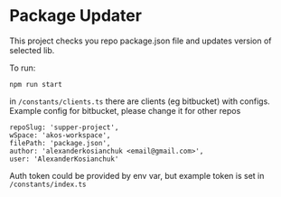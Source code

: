 # Package Updater

This project checks you repo package.json file
and updates version of selected lib.

To run:
```
npm run start
```

in `/constants/clients.ts` there are clients (eg bitbucket) with configs.
Example config for bitbucket, please change it for other repos

```
repoSlug: 'supper-project',
wSpace: 'akos-workspace',
filePath: 'package.json',
author: 'alexanderkosianchuk <email@gmail.com>',
user: 'AlexanderKosianchuk'
```

Auth token could be provided by env var, but example token is set in `/constants/index.ts`
